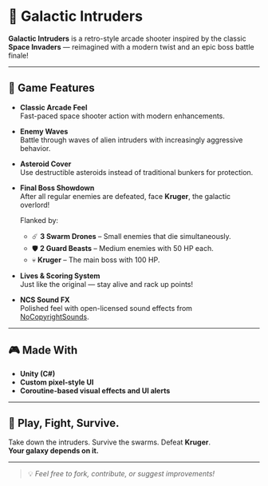 # 🌌 Galactic Intruders

**Galactic Intruders** is a retro-style arcade shooter inspired by the classic **Space Invaders** — reimagined with a modern twist and an epic boss battle finale!

---

## 👾 Game Features

- **Classic Arcade Feel**  
  Fast-paced space shooter action with modern enhancements.

- **Enemy Waves**  
  Battle through waves of alien intruders with increasingly aggressive behavior.

- **Asteroid Cover**  
  Use destructible asteroids instead of traditional bunkers for protection.

- **Final Boss Showdown**  
  After all regular enemies are defeated, face **Kruger**, the galactic overlord!

  Flanked by:
  - ☄️ **3 Swarm Drones** – Small enemies that die simultaneously.
  - 🛡️ **2 Guard Beasts** – Medium enemies with 50 HP each.
  - 💀 **Kruger** – The main boss with 100 HP.

- **Lives & Scoring System**  
  Just like the original — stay alive and rack up points!

- **NCS Sound FX**  
  Polished feel with open-licensed sound effects from [NoCopyrightSounds](https://ncs.io).

---

## 🎮 Made With

- **Unity (C#)**
- **Custom pixel-style UI**
- **Coroutine-based visual effects and UI alerts**

---

## 🚀 Play, Fight, Survive.

Take down the intruders. Survive the swarms. Defeat **Kruger**.  
**Your galaxy depends on it.**

---

> 💡 *Feel free to fork, contribute, or suggest improvements!*
